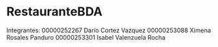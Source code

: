 # RestauranteBDA

Integrantes:
00000252267 Darío Cortez Vazquez
00000253088 Ximena Rosales Panduro
00000253301 Isabel Valenzuela Rocha

